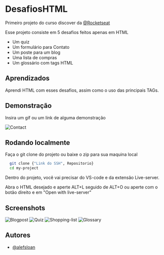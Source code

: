 # DesafiosHTML


Primeiro projeto do curso discover da [@Rocketseat](https://www.rocketseat.com.br)

Esse projeto consiste em 5 desafios feitos apenas em HTML

- Um quiz
- Um formulário para Contato
- Um poste para um blog
- Uma lista de compras
- Um glossário com tags HTML



## Aprendizados

Aprendi HTML com esses desafios, assim como o uso das principais TAGs.


## Demonstração

Insira um gif ou um link de alguma demonstração

![Contact](https://i.ibb.co/mh7FdDP/Captura-de-tela-de-2023-03-20-13-25-11.png)
## Rodando localmente

Faça o git clone do projeto ou baixe o zip para sua maquina local

```bash
  git clone {"Link do SSH", Repositorio}
  cd my-project
```

Dentro do projeto, você vai precisar do VS-code e da extensão Live-server.

Abra o HTML desejado e aperte ALT+L seguido de ALT+O ou aperte com o botão direito
e em "Open with live-server"
    


## Screenshots

![Blogpost](https://i.ibb.co/3mPdgBV/Blogpost.png)
![Quiz](https://i.ibb.co/RjpsxJN/Quiz.png)
![Shopping-list](https://i.ibb.co/Sw1kdhw/Shopping-list.png)
![Glossary](https://i.ibb.co/X26jLJG/Glossary.png)
## Autores

- [@alefsloan](https://github.com/AlefSloan)
